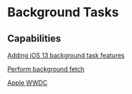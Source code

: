 # Background Tasks


## Capabilities

[Adding iOS 13 background task features](https://www.spaceotechnologies.com/ios-background-task-framework-app-update/)



[Perform background fetch](https://delphiworlds.com/2016/06/performing-background-fetches-ios/)

[Apple WWDC](https://developer.apple.com/videos/play/wwdc2019/707/)